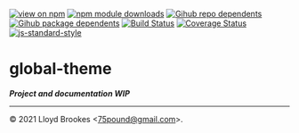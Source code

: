 [![view on npm](https://badgen.net/npm/v/global-theme)](https://www.npmjs.org/package/global-theme)
[![npm module downloads](https://badgen.net/npm/dt/global-theme)](https://www.npmjs.org/package/global-theme)
[![Gihub repo dependents](https://badgen.net/github/dependents-repo/reusable-web/global-theme)](https://github.com/reusable-web/global-theme/network/dependents?dependent_type=REPOSITORY)
[![Gihub package dependents](https://badgen.net/github/dependents-pkg/reusable-web/global-theme)](https://github.com/reusable-web/global-theme/network/dependents?dependent_type=PACKAGE)
[![Build Status](https://travis-ci.org/reusable-web/global-theme.svg?branch=master)](https://travis-ci.org/reusable-web/global-theme)
[![Coverage Status](https://coveralls.io/repos/github/reusable-web/global-theme/badge.svg)](https://coveralls.io/github/reusable-web/global-theme)
[![js-standard-style](https://img.shields.io/badge/code%20style-standard-brightgreen.svg)](https://github.com/feross/standard)

# global-theme

***Project and documentation WIP***

* * *

&copy; 2021 Lloyd Brookes \<75pound@gmail.com\>.
